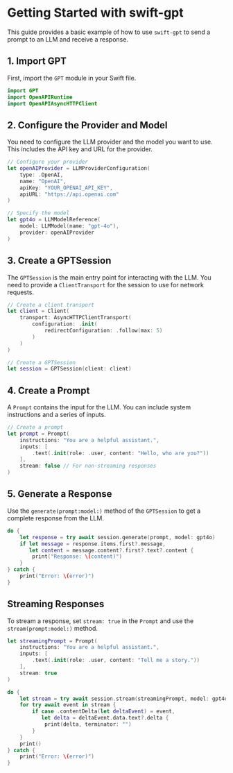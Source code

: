 # Getting Started with swift-gpt

This guide provides a basic example of how to use `swift-gpt` to send a prompt to an LLM and receive a response.

## 1. Import GPT

First, import the `GPT` module in your Swift file.

```swift
import GPT
import OpenAPIRuntime
import OpenAPIAsyncHTTPClient
```

## 2. Configure the Provider and Model

You need to configure the LLM provider and the model you want to use. This includes the API key and URL for the provider.

```swift
// Configure your provider
let openAIProvider = LLMProviderConfiguration(
    type: .OpenAI,
    name: "OpenAI",
    apiKey: "YOUR_OPENAI_API_KEY",
    apiURL: "https://api.openai.com"
)

// Specify the model
let gpt4o = LLMModelReference(
    model: LLMModel(name: "gpt-4o"),
    provider: openAIProvider
)
```

## 3. Create a GPTSession

The ``GPTSession`` is the main entry point for interacting with the LLM. You need to provide a `ClientTransport` for the session to use for network requests.

```swift
// Create a client transport
let client = Client(
    transport: AsyncHTTPClientTransport(
        configuration: .init(
            redirectConfiguration: .follow(max: 5)
        )
    )
)

// Create a GPTSession
let session = GPTSession(client: client)
```

## 4. Create a Prompt

A ``Prompt`` contains the input for the LLM. You can include system instructions and a series of inputs.

```swift
// Create a prompt
let prompt = Prompt(
    instructions: "You are a helpful assistant.",
    inputs: [
        .text(.init(role: .user, content: "Hello, who are you?"))
    ],
    stream: false // For non-streaming responses
)
```

## 5. Generate a Response

Use the `generate(prompt:model:)` method of the ``GPTSession`` to get a complete response from the LLM.

```swift
do {
    let response = try await session.generate(prompt, model: gpt4o)
    if let message = response.items.first?.message,
       let content = message.content?.first?.text?.content {
        print("Response: \(content)")
    }
} catch {
    print("Error: \(error)")
}
```

## Streaming Responses

To stream a response, set `stream: true` in the ``Prompt`` and use the `stream(prompt:model:)` method.

```swift
let streamingPrompt = Prompt(
    instructions: "You are a helpful assistant.",
    inputs: [
        .text(.init(role: .user, content: "Tell me a story."))
    ],
    stream: true
)

do {
    let stream = try await session.stream(streamingPrompt, model: gpt4o)
    for try await event in stream {
        if case .contentDelta(let deltaEvent) = event,
           let delta = deltaEvent.data.text?.delta {
            print(delta, terminator: "")
        }
    }
    print()
} catch {
    print("Error: \(error)")
}
